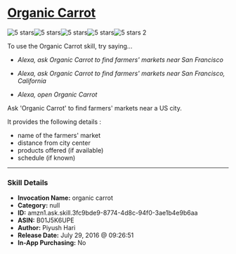 # [Organic Carrot](http://alexa.amazon.com/#skills/amzn1.ask.skill.3fc9bde9-8774-4d8c-94f0-3ae1b4e9b6aa)
![5 stars](../../images/ic_star_black_18dp_1x.png)![5 stars](../../images/ic_star_black_18dp_1x.png)![5 stars](../../images/ic_star_black_18dp_1x.png)![5 stars](../../images/ic_star_black_18dp_1x.png)![5 stars](../../images/ic_star_black_18dp_1x.png) 2

To use the Organic Carrot skill, try saying...

* *Alexa, ask Organic Carrot to find farmers' markets near San Francisco*

* *Alexa, ask Organic Carrot to find farmers' markets near San Francisco, California*

* *Alexa, open Organic Carrot*

Ask 'Organic Carrot' to find farmers' markets near a US city. 

It provides the following details :
- name of the farmers' market
- distance from city center
- products offered (if available)
- schedule (if known)

***

### Skill Details

* **Invocation Name:** organic carrot
* **Category:** null
* **ID:** amzn1.ask.skill.3fc9bde9-8774-4d8c-94f0-3ae1b4e9b6aa
* **ASIN:** B01J5K6UPE
* **Author:** Piyush Hari
* **Release Date:** July 29, 2016 @ 09:26:51
* **In-App Purchasing:** No
